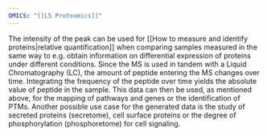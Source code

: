 ```yaml
---
OMICS: "[[L5 Proteomics]]"
---
```

The intensity of the peak can be used for [[How to measure and identify proteins|relative quantification]] when comparing samples measured in the same way to e.g. obtain information on differential expression of proteins under different conditions.
Since the MS is used in tandem with a Liquid Chromatography (LC), the amount of peptide entering the MS changes over time. Integrating the frequency of the peptide over time yields the absolute value of peptide in the sample.
This data can then be used, as mentioned above, for the mapping of pathways and genes or the identification of PTMs. Another possible use case for the generated data is the study of secreted proteins (secretome), cell surface proteins or the degree of phosphorylation (phosphoretome) for cell signaling.
